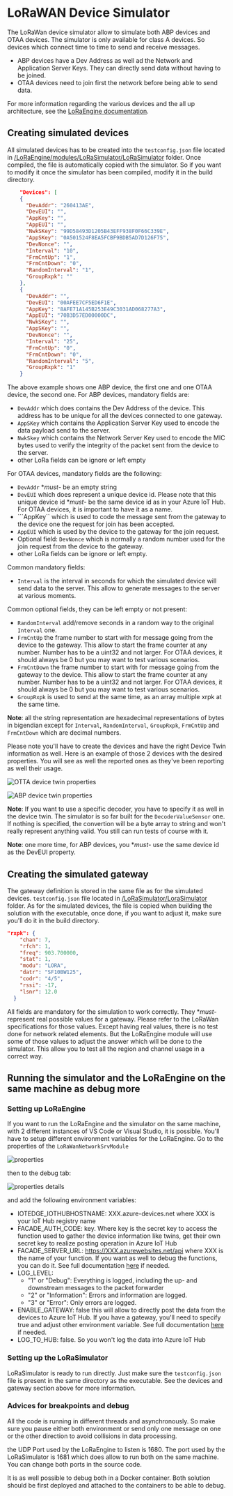 # LoRaWAN Device Simulator

The LoRaWan device simulator allow to simulate both ABP devices and OTAA devices. The simulator is only available for class A devices. So devices which connect time to time to send and receive messages.

- ABP devices have a Dev Address as well ad the Network and Application Server Keys. They can directly send data without having to be joined.
- OTAA devices need to join first the network before being able to send data.

For more information regarding the various devices and the all up architecture, see the [LoRaEngine documentation](/LoRaEngine/README.md).

## Creating simulated devices

All simulated devices has to be created into the ```testconfig.json``` file located in [/LoRaEngine/modules/LoRaSimulator/LoRaSimulator](/LoRaEngine/modules/LoRaSimulator/LoRaSimulator) folder. Once compiled, the file is automatically copied with the simulator. So if you want to modify it once the simulator has been compiled, modify it in the build directory.

```json
    "Devices": [
    {
      "DevAddr": "260413AE",
      "DevEUI": "",
      "AppKey": "",
      "AppEUI": "",
      "NwkSKey": "99D58493D1205B43EFF938F0F66C339E",
      "AppSKey": "0A501524F8EA5FCBF9BDB5AD7D126F75",
      "DevNonce": "",
      "Interval": "10",
      "FrmCntUp": "1",
      "FrmCntDown": "0",
      "RandomInterval": "1",
      "GroupRxpk": ""
    },
    {
      "DevAddr": "",
      "DevEUI": "00AFEE7CF5ED6F1E",
      "AppKey": "8AFE71A145B253E49C3031AD068277A3",
      "AppEUI": "70B3D57ED00000DC",
      "NwkSKey": "",
      "AppSKey": "",
      "DevNonce": "",
      "Interval": "25",
      "FrmCntUp": "0",
      "FrmCntDown": "0",
      "RandomInterval": "5",
      "GroupRxpk": "1"
    }
```

The above example shows one ABP device, the first one and one OTAA device, the second one. For ABP devices, mandatory fields are:

- ```DevAddr``` which does contains the Dev Address of the device. This address has to be unique for all the devices connected to one gateway.
- ```AppSKey``` which contains the Application Server Key used to encode the data payload send to the server.
- ```NwkSkey``` which contains the Network Server Key used to encode the MIC bytes used to verify the integrity of the packet sent from the device to the server.
- other LoRa fields can be ignore or left empty

For OTAA devices, mandatory fields are the following:

- ```DevAddr``` **must*- be an empty string
- ```DevEUI``` which does represent a unique device id. Please note that this unique device id **must*- be the same device id as in your Azure IoT Hub. For OTAA devices, it is important to have it as a name.
- ```AppKey`` which is used to code the message sent from the gateway to the device one the request for join has been accepted.
- ```AppEUI``` which is used by the device to the gateway for the join request.
- Optional field: ```DevNonce``` which is normally a random number used for the join request from the device to the gateway.
- other LoRa fields can be ignore or left empty.

Common mandatory fields:

- ```Interval``` is the interval in seconds for which the simulated device will send data to the server. This allow to generate messages to the server at various moments.

Common optional fields, they can be left empty or not present:

- ```RandomInterval``` add/remove seconds in a random way to the original ```Interval``` one.
- ```FrmCntUp``` the frame number to start with for message going from the device to the gateway. This allow to start the frame counter at any number. Number has to be a uint32 and not larger. For OTAA devices, it should always be 0 but you may want to test various scenarios.
- ```FrmCntDown``` the frame number to start with for message going from the gateway to the device. This allow to start the frame counter at any number. Number has to be a uint32 and not larger. For OTAA devices, it should always be 0 but you may want to test various scenarios.
- ```GroupRxpk``` is used to send at the same time, as an array multiple xrpk at the same time.

**Note**: all the string representation are hexadecimal representations of bytes in bigendian except for ```Interval```, ```RandomInterval```, ```GroupRxpk```, ```FrmCntUp``` and ```FrmCntDown``` which are decimal numbers.

Please note you'll have to create the devices and have the right Device Twin information as well. Here is an example of those 2 devices with the desired properties. You will see as well the reported ones as they've been reporting as well their usage.

![OTTA device twin properties](/Docs/Pictures/reportedOTAA.png)

![ABP device twin properties](/Docs/Pictures/reportedABP.png)

**Note**: If you want to use a specific decoder, you have to specify it as well in the device twin. The simulator is so far built for the ```DecoderValueSensor``` one. If nothing is specified, the convertion will be a byte array to string and won't really represent anything valid. You still can run tests of course with it.

**Note**: one more time, for ABP devices, you **must*- use the same device id as the DevEUI property.

## Creating the simulated gateway

The gateway definition is stored in the same file as for the simulated devices. ```testconfig.json``` file located in [/LoRaSimulator/LoraSimulator](/LoRaSimulator/LoraSimulator) folder. As for the simulated devices, the file is copied when building the solution with the executable, once done, if you want to adjust it, make sure you'll do it in the build directory.

```json
"rxpk": {
    "chan": 7,
    "rfch": 1,
    "freq": 903.700000,
    "stat": 1,
    "modu": "LORA",
    "datr": "SF10BW125",
    "codr": "4/5",
    "rssi": -17,
    "lsnr": 12.0
  }
```

All fields are mandatory for the simulation to work correctly. They **must*- represent real possible values for a gateway. Please refer to the LoRaWan specifications for those values. Except having real values, there is no test done for network related elements. But the LoRaEngine module will use some of those values to adjust the answer which will be done to the simulator. This allow you to test all the region and channel usage in a correct way.

## Running the simulator and the LoRaEngine on the same machine as debug more

### Setting up LoRaEngine

If you want to run the LoRaEngine and the simulator on the same machine, with 2 different instances of VS Code or Visual Studio, it is possible. You'll have to setup different environment variables for the LoRaEngine. Go to the properties of the ```LoRaWanNetworkSrvModule```

![properties](/Docs/Pictures/loraengineproperties.png)

then to the debug tab:

![properties details](/Docs/Pictures/loraenginepropertiesdetails.png)

and add the following environment variables:

- IOTEDGE_IOTHUBHOSTNAME: XXX.azure-devices.net where XXX is your IoT Hub registry name
- FACADE_AUTH_CODE: key. Where key is the secret key to access the function used to gather the device information like twins, get their own secret key to realize posting operation in Azure IoT Hub
- FACADE_SERVER_URL: <https://XXX.azurewebsites.net/api> where XXX is the name of your function. If you want as well to debug the functions, you can do it. See full documentation [here](/LoRaEngine/README.md) if needed.
- LOG_LEVEL:
  - "1" or "Debug": Everything is logged, including the up- and downstream messages to the packet forwarder
  - "2" or "Information": Errors and information are logged.
  - "3" or "Error": Only errors are logged.
- ENABLE_GATEWAY: false this will allow to directly post the data from the devices to Azure IoT Hub. If you have a gateway, you'll need to specify true and adjust other environment variable. See full documentation [here](/LoRaEngine/README.md) if needed.
- LOG_TO_HUB: false. So you won't log the data into Azure IoT Hub

### Setting up the LoRaSimulator

LoRaSimulator is ready to run directly. Just make sure the ```testconfig.json``` file is present in the same directory as the executable. See the devices and gateway section above for more information.

### Advices for breakpoints and debug

All the code is running in different threads and asynchronously. So make sure you pause either both environment or send only one message on one or the other direction to avoid collisions in data processing.

the UDP Port used by the LoRaEngine to listen is 1680. The port used by the LoRaSimulator is 1681 which does allow to run both on the same machine. You can change both ports in the source code.

It is as well possible to debug both in a Docker container. Both solution should be first deployed and attached to the containers to be able to debug.
